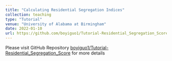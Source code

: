 ```yaml
---
title: "Calculating Residential Segregation Indices"
collection: teaching
type: "Tutorial"
venue: "University of Alabama at Birmingham"
date: 2022-01-10
url: https://github.com/boyiguo1/Tutorial-Residential_Segregation_Score
---
```


Please visit GitHub Repository [boyiguo1/Tutorial-Residential_Segregation_Score](https://github.com/boyiguo1/Tutorial-Residential_Segregation_Score) for more details